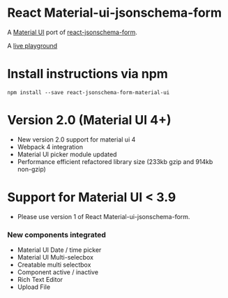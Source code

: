 # React Material-ui-jsonschema-form

A [Material UI](http://www.material-ui.com/) port of [react-jsonschema-form](https://github.com/mozilla-services/react-jsonschema-form).

A [live playground](https://react-jsonschema-form-material-ui-ojb5ll29a.now.sh/)

# Install instructions via npm
```
npm install --save react-jsonschema-form-material-ui
```

# Version 2.0 (Material UI 4+)
- New version 2.0 support for material ui 4
- Webpack 4 integration
- Material UI picker module updated
- Performance efficient refactored library size (233kb gzip and 914kb non-gzip)

# Support for Material UI < 3.9
- Please use version 1 of React Material-ui-jsonschema-form.

### New components integrated

* Material UI Date / time picker    
* Material UI Multi-selecbox    
* Creatable multi selectbox    
* Component active / inactive    
* Rich Text Editor
* Upload File

